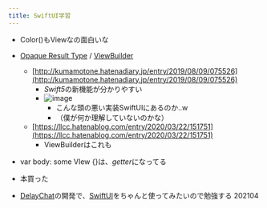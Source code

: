 ```yaml
---
title: SwiftUI学習
---
```


* Color()もViewなの面白いな

* [Opaque Result Type](Opaque%20Result%20Type.md) / [ViewBuilder](ViewBuilder.md)
  
  * [http://kumamotone.hatenadiary.jp/entry/2019/08/09/075526](http://kumamotone.hatenadiary.jp/entry/2019/08/09/075526)
    * *Swift5*の新機能が分かりやすい
    * ![image](https://gyazo.com/67f1eebd5e8dab0f3ed40dfadd51bd5c/thumb/1000)
      * こんな頭の悪い実装SwiftUIにあるのか..w
      * （僕が何か理解していないのかな）
  * [https://llcc.hatenablog.com/entry/2020/03/22/151751](https://llcc.hatenablog.com/entry/2020/03/22/151751)
    * ViewBuilderはこれも
* var body: some VIew {}は、*getter*になってる

* 本買った

* [DelayChat](DelayChat.md)の開発で、[SwiftUI](SwiftUI.md)をちゃんと使ってみたいので勉強する 202104
